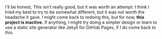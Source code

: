 I'll be honest, This isn't really good, but it was worth an attempt. 
I think I tried my best to try to be somewhat different, but it was not worth the headache it gave.
I might come back to redoing this, but for now, **this project is inactive.**
If anything, I might try doing a simpler design or learn to use a static site generator like Jekyll for GitHub Pages, if I do come back to this.
